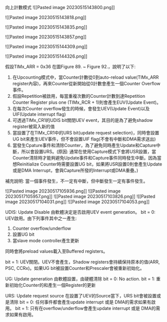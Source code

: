 向上計數模式
![[Pasted image 20230515143800.png]]

![[Pasted image 20230515143818.png]]

![[Pasted image 20230515143835.png]]

![[Pasted image 20230515143857.png]]

![[Pasted image 20230515144309.png]]

![[Pasted image 20230515144326.png]]

假設TIMx_ARR = 0x36
在圖Figure 89. ~ Figure 92.，說明了以下:

1. 在Upcounting模式中，當Counter計數從0到auto-reload value(TIMx_ARR register內容)，再來Counter從新開始從0計數會產生一個Counter Overflow 事件。
2. 假設Repetition被啟用，每當重複次數的Counter計數到達Repetition Counter Register plus one (TIMx_RCR + 1)則會產生EUV(Update Event)。
3.  在每次Counter overflow發生的時候，會發生UEV(Update Event)以及UIF(Update interrupt flag)
4. 可透過TIMx_CR1的UDIS bit關閉UEV event，其目的是為了避免shadow register被寫入新的值
5. 當設置了在TIMx_CR1中的URS bit(update request selection)，同時會設置UG bit來產生UEV事件，但不會設置UIF flag(不會有中斷和DMA需求送出)
6. 當發生Cpature事件和清除Counter，為了避免同時產生Update和Capture中斷，所以會設置URS。(原因: 通常在使用Capture模式下會將USR設置，當Counter清除時才能夠避免Update事件和Capture事件同時發生中斷。因為當想Reinitialize Counter時需要設置UG bit，如果將USR設置0則會產生Update或是DMA Interrupt，會與Capture所發的Interrupt或DMA重疊。)

補充說明:
當一個事件發生，不一定有中斷，但中斷發生一定有事件發生。

![[Pasted image 20230517105936.png]]
![[Pasted image 20230517105957.png]]
![[Pasted image 20230517103826.png]]
![[Pasted image 20230517104031.png]]
![[Pasted image 20230517104053.png]]

UDIS: Update Disable
由軟體決定是否啟用UEV event generation。
bit = 0: UEV啟用。由下列事件其中之一產生:
1. Counter overflow/underflow
2. 設置UG bit
3. 當slave mode controller產生更新

同時會將preload values載入至Buffered registers。

bit = 1: UEV關閉。UEV不會產生，Shadow registers會持續保持原本的值(ARR, PSC, CCRx)。如果UG bit被設置Counter和Prescaler會被重新初始化。

UG: Update generation
由軟體設置，由硬體清除
bit = 0: No action.
bit = 1: 重新初始化Counter的和產生一個Register的更新

URS: Update request source
在設置了UEV的Source當下，URS bit會被設置或是清除
bit = 0: 任何事件都會產生update interrupt 或是 DMA的需求如果有啟用。
bit = 1:  只有在overflow/underflow會產生update interrupt 或是 DMA的需求如果有啟用。